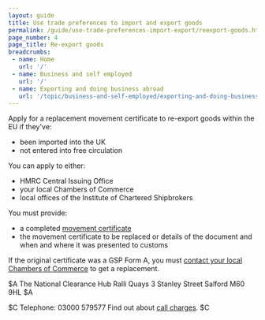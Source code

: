 ```yaml
---
layout: guide
title: Use trade preferences to import and export goods
permalink: /guide/use-trade-preferences-import-export/reexport-goods.html
page_number: 4
page_title: Re-export goods
breadcrumbs:
 - name: Home
   url: '/'
 - name: Business and self employed
   url: '/'
 - name: Exporting and doing business abroad
   url: '/topic/business-and-self-employed/exporting-and-doing-business-abroad.html'   
---
```


Apply for a replacement movement certificate to re-export goods within the EU if they've:

- been imported into the UK
- not entered into free circulation

You can apply to either:

- HMRC Central Issuing Office
- your local Chambers of Commerce
- local offices of the Institute of Chartered Shipbrokers

You must provide:

- a completed [movement certificate](/guide/use-trade-preferences-import-export/use-trade-preferences-export-goods.html)
- the movement certificate to be replaced or details of the document and when and where it was presented to customs

If the original certificate was a GSP Form A, you must [contact your local Chambers of Commerce](http://www.britishchambers.org.uk/find-your-chamber/) to get a replacement.

$A
The National Clearance Hub
Ralli Quays
3 Stanley Street
Salford
M60 9HL
$A

$C
Telephone: 03000 579577
Find out about [call charges](/call-charges).
$C

